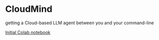 # CloudMind
getting a Cloud-based LLM agent between you and your command-line

[Initial Colab notebook]([URL](https://colab.research.google.com/drive/1kRKS-GmCbMCKj8BBqL3rkVlvaHFPkQl_?usp=sharing))
